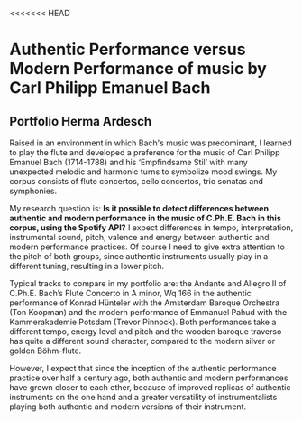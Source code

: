 <<<<<<< HEAD
# Authentic Performance versus Modern Performance of music by Carl Philipp Emanuel Bach #

## Portfolio Herma Ardesch ##

Raised in an environment in which Bach's music was predominant, I learned to play the flute and developed a preference for the music of Carl Philipp Emanuel Bach (1714-1788) and his ‘Empfindsame Stil’ with many unexpected melodic and harmonic turns to symbolize mood swings. My corpus consists of flute concertos, cello concertos, trio sonatas and symphonies. 

My research question is: **Is it possible to detect differences between authentic and modern performance in the music of C.Ph.E. Bach in this corpus, using the Spotify API?** I expect differences in tempo, interpretation, instrumental sound, pitch, valence and energy between authentic and modern performance practices. Of course I need to give extra attention to the pitch of both groups, since authentic instruments usually play in a different tuning, resulting in a lower pitch. 

Typical tracks to compare in my portfolio are: the Andante and Allegro II of C.Ph.E. Bach’s Flute Concerto in A minor, Wq 166 in the authentic performance of Konrad Hünteler with the Amsterdam Baroque Orchestra (Ton Koopman) and the modern performance of Emmanuel Pahud with the Kammerakademie Potsdam (Trevor Pinnock). Both performances take a different tempo, energy level and pitch and the wooden baroque traverso has quite a different sound character, compared to the modern silver or golden Böhm-flute. 

However, I expect that since the inception of the authentic performance practice over half a century ago, both authentic and modern performances have grown closer to each other, because of improved replicas of authentic instruments on the one hand and a greater versatility of instrumentalists playing both authentic and modern versions of their instrument.

